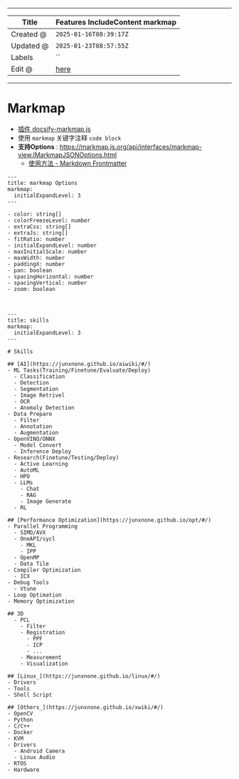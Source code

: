 -----

| Title     | Features IncludeContent markmap                     |
| --------- | --------------------------------------------------- |
| Created @ | `2025-01-16T08:39:17Z`                              |
| Updated @ | `2025-01-23T08:57:55Z`                              |
| Labels    | \`\`                                                |
| Edit @    | [here](https://github.com/junxnone/twiki/issues/38) |

-----

# Markmap

  - [插件 docsify-markmap.js](https://github.com/rcqed/docsify-markmap.js)
  - 使用 `markmap` 关键字注释 `code block`
  - **支持Options** :
    <https://markmap.js.org/api/interfaces/markmap-view.IMarkmapJSONOptions.html>
      - [使用方法 - Markdown
        Frontmatter](https://markmap.js.org/docs/json-options#markdown-frontmatter)

<!-- end list -->

``` markmap
---
title: markmap Options
markmap:
  initialExpandLevel: 3
---

- color: string[]
- colorFreezeLevel: number
- extraCss: string[]
- extraJs: string[]
- fitRatio: number
- initialExpandLevel: number
- maxInitialScale: number
- maxWidth: number
- paddingX: number
- pan: boolean
- spacingHorizontal: number
- spacingVertical: number
- zoom: boolean


```

``` markmap

---
title: skills
markmap:
  initialExpandLevel: 3
---

# Skills

## [AI](https://junxnone.github.io/aiwiki/#/)
- ML Tasks(Training/Finetune/Evaluate/Deploy)
  - Classification
  - Detection
  - Segmentation
  - Image Retrivel
  - OCR
  - Anomaly Detection
- Data Prepare
  - Filter
  - Annotation
  - Augmentation
- OpenVINO/ONNX
  - Model Convert
  - Inference Deploy
- Research(Finetune/Testing/Deploy)
  - Active Learning
  - AutoML
  - HPO
  - LLMs
    - Chat
    - RAG
    - Image Generate
  - RL

## [Performance Optimization](https://junxnone.github.io/opt/#/)
- Parallel Programming
  - SIMD/AVX
  - OneAPI/sycl
    - MKL
    - IPP
  - OpenMP
  - Data Tile
- Compiler Optimization
  - ICX
- Debug Tools
  - Vtune
- Loop Optimation
- Memory Optimization

## 3D
  - PCL
    - Filter
    - Registration
      - PPF
      - ICP
      - ...
    - Measurement
    - Visualization

## [Linux_](https://junxnone.github.io/linux/#/)
- Drivers
- Tools
- Shell Script

## [Others_](https://junxnone.github.io/xwiki/#/)
- OpenCV
- Python
- C/C++
- Docker
- KVM
- Drivers
  - Android Camera
  - Linux Audio
- RTOS
- Hardware
```

